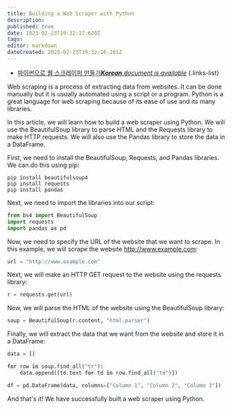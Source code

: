 ```yaml
---
title: Building a Web Scraper with Python
description: 
published: true
date: 2023-02-23T19:32:17.620Z
tags: 
editor: markdown
dateCreated: 2023-02-23T19:32:16.281Z
---
```


- [파이썬으로 웹 스크레이퍼 만들기***Korean** document is available*](/ko/Knowledge-base/Common/building-a-web-scraper-with-python)
{.links-list}

      
Web scraping is a process of extracting data from websites. It can be done manually but it is usually automated using a script or a program. Python is a great language for web scraping because of its ease of use and its many libraries.

In this article, we will learn how to build a web scraper using Python. We will use the BeautifulSoup library to parse HTML and the Requests library to make HTTP requests. We will also use the Pandas library to store the data in a DataFrame.

First, we need to install the BeautifulSoup, Requests, and Pandas libraries. We can do this using pip:

```
pip install beautifulsoup4
pip install requests
pip install pandas
```

Next, we need to import the libraries into our script:

```python
from bs4 import BeautifulSoup
import requests
import pandas as pd
```

Now, we need to specify the URL of the website that we want to scrape. In this example, we will scrape the website http://www.example.com:

```python
url = "http://www.example.com"
```

Next, we will make an HTTP GET request to the website using the requests library:

```python
r = requests.get(url)
```

Now, we will parse the HTML of the website using the BeautifulSoup library:

```python
soup = BeautifulSoup(r.content, "html.parser")
```

Finally, we will extract the data that we want from the website and store it in a DataFrame:

```python
data = []

for row in soup.find_all("tr"):
    data.append([td.text for td in row.find_all("td")])

df = pd.DataFrame(data, columns=["Column 1", "Column 2", "Column 3"])
```

And that's it! We have successfully built a web scraper using Python.